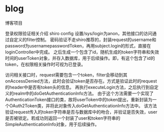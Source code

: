 # blog
博客项目

登录权限验证相关介绍
shiro config 设置/sys/login为anon，其他接口的访问通过自定义的filter控制。
密码验证不走shiro推荐的，封装request的username和password为usernamepasswordToken，再用subject.login的形式，直接在loginController中完成。
之后生成一个包含了id，随机生成的token字符串和失效时间的userToken对象，并存入数据库，用于后续操作。即，有这个包含了id的token，在权限相关操作时可视为已登录。

访问相关接口时，request需要包含一个token，filter会移动到其onAccessDenied方法，此时会验证token是否存在。方式是验证此时的request的header中是否有token头的信息。
再执行executeLogin方法，之后执行到自定义的realm中的doGetAuthenticationInfo方法。
由于这个方法需要一个实现了AuthenticationToken接口的类，故将userToken中的token提出，重新封装为一个OAuth2Token类，并将此对象传入doGetAuthenticationInfo方法中。
该方法验证request传入的token字符串是否与数据库中的吻合，并验证是否失效，user是否被锁定。若成功则返回一个封装了user和token字符串的SimpleAuthenticationInfo对象，用于后续操作。

